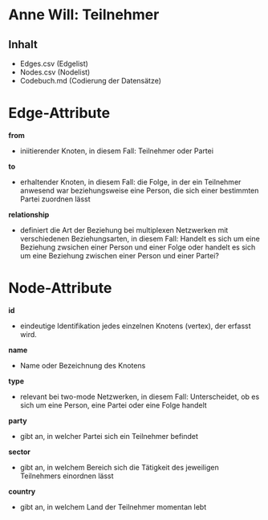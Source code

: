 # Anne Will: Teilnehmer

## Inhalt
- Edges.csv (Edgelist)
- Nodes.csv (Nodelist)
- Codebuch.md (Codierung der Datensätze)

# Edge-Attribute

**from**
- iniitierender Knoten, in diesem Fall: Teilnehmer oder Partei

**to**
- erhaltender Knoten, in diesem Fall: die Folge, in der ein Teilnehmer anwesend war beziehungsweise eine Person, die sich einer bestimmten Partei zuordnen lässt

**relationship**
- definiert die Art der Beziehung bei multiplexen Netzwerken mit verschiedenen Beziehungsarten, in diesem Fall: Handelt es sich um eine Beziehung zwsichen einer Person und einer Folge oder handelt es sich um eine Beziehung zwischen einer Person und einer Partei?

# Node-Attribute

**id**
- eindeutige Identifikation jedes einzelnen Knotens (vertex), der erfasst wird.

**name**
- Name oder Bezeichnung des Knotens

**type**
- relevant bei two-mode Netzwerken, in diesem Fall: Unterscheidet, ob es sich um eine Person, eine Partei oder eine Folge handelt

**party**
- gibt an, in welcher Partei sich ein Teilnehmer befindet

**sector**
- gibt an, in welchem Bereich sich die Tätigkeit des jeweiligen Teilnehmers einordnen lässt
  
**country**
- gibt an, in welchem Land der Teilnehmer momentan lebt 
